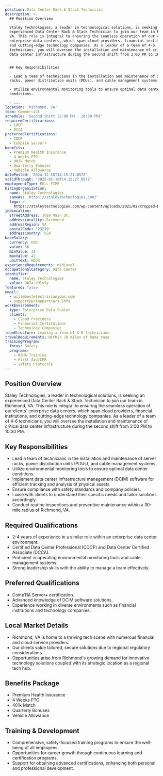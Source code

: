 ```yaml
---
position: Data Center Rack & Stack Technician
description: >-
  ## Position Overview

  Staley Technologies, a leader in technological solutions, is seeking an
  experienced Data Center Rack & Stack Technician to join our team in Richmond,
  VA. This role is integral to ensuring the seamless operation of our clients'
  enterprise data centers, which span cloud providers, financial institutions,
  and cutting-edge technology companies. As a leader of a team of 4-6
  technicians, you will oversee the installation and maintenance of critical
  data center infrastructure during the second shift from 2:00 PM to 10:30 PM.


  ## Key Responsibilities

  - Lead a team of technicians in the installation and maintenance of server
  racks, power distribution units (PDUs), and cable management systems.

  - Utilize environmental monitoring tools to ensure optimal data center
  conditions.

  - ...
location: 'Richmond, VA'
team: Commercial
schedule: 'Second Shift (2:00 PM - 10:30 PM)'
requiredCertifications:
  - CDCP
  - DCCA
preferredCertifications:
  - CDCP
  - CompTIA Server+
benefits:
  - Premium Health Insurance
  - 4 Weeks PTO
  - 401k Match
  - Quarterly Bonuses
  - Vehicle Allowance
datePosted: '2024-12-18T14:15:27.057Z'
validThrough: '2025-01-19T14:15:27.057Z'
employmentType: FULL_TIME
hiringOrganization:
  name: Staley Technologies
  sameAs: 'https://staleytechnologies.com/'
  logo: >-
    https://staleytechnologies.com/wp-content/uploads/2021/02/cropped-Logo_StaleyTechnologies.png
jobLocation:
  streetAddress: 3689 Main St.
  addressLocality: Richmond
  addressRegion: VA
  postalCode: '23219'
  addressCountry: USA
baseSalary:
  currency: USD
  value: 36
  minValue: 31
  maxValue: 42
  unitText: HOUR
experienceRequirements: midLevel
occupationalCategory: Data Center
identifier:
  name: Staley Technologies
  value: DATA-d9lv9y
featured: false
email:
  - will@bestelectricianjobs.com
  - support@primepartners.info
workEnvironment:
  type: Enterprise Data Center
  clients:
    - Cloud Providers
    - Financial Institutions
    - Technology Companies
teamStructure: Leading a team of 4-6 technicians
travelRequirements: Within 30 miles of home base
trainingProgram:
  focus: Safety
  programs:
    - OSHA Training
    - First Aid/CPR
    - Safety Protocols
---
```




## Position Overview
Staley Technologies, a leader in technological solutions, is seeking an experienced Data Center Rack & Stack Technician to join our team in Richmond, VA. This role is integral to ensuring the seamless operation of our clients' enterprise data centers, which span cloud providers, financial institutions, and cutting-edge technology companies. As a leader of a team of 4-6 technicians, you will oversee the installation and maintenance of critical data center infrastructure during the second shift from 2:00 PM to 10:30 PM.

## Key Responsibilities
- Lead a team of technicians in the installation and maintenance of server racks, power distribution units (PDUs), and cable management systems.
- Utilize environmental monitoring tools to ensure optimal data center conditions.
- Implement data center infrastructure management (DCIM) software for efficient tracking and analysis of physical assets.
- Ensure compliance with safety standards and company policies.
- Liaise with clients to understand their specific needs and tailor solutions accordingly.
- Conduct routine inspections and preventive maintenance within a 30-mile radius of Richmond, VA.

## Required Qualifications
- 2-4 years of experience in a similar role within an enterprise data center environment.
- Certified Data Center Professional (CDCP) and Data Center Certified Associate (DCCA).
- Proficient in operating environmental monitoring tools and cable management systems.
- Strong leadership skills with the ability to manage a team effectively.

## Preferred Qualifications
- CompTIA Server+ certification.
- Advanced knowledge of DCIM software solutions.
- Experience working in diverse environments such as financial institutions and technology companies.

## Local Market Details
- Richmond, VA is home to a thriving tech scene with numerous financial and cloud service providers.
- Our clients value tailored, secure solutions due to regional regulatory considerations.
- Opportunities arise from Richmond's growing demand for innovative technology solutions coupled with its strategic location as a regional tech hub.

## Benefits Package
- Premium Health Insurance
- 4 Weeks PTO
- 401k Match
- Quarterly Bonuses
- Vehicle Allowance

## Training & Development
- Comprehensive, safety-focused training programs to ensure the well-being of all employees.
- Opportunities for career growth through continuous learning and certification programs.
- Support for obtaining advanced certifications, enhancing both personal and professional development.
